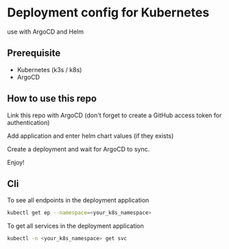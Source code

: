 # Deployment config for Kubernetes

use with ArgoCD and Helm

## Prerequisite

- Kubernetes (k3s / k8s)
- ArgoCD

## How to use this repo

Link this repo with ArgoCD (don't forget to create a GitHub access token for authentication)

Add application and enter helm chart values (if they exists)

Create a deployment and wait for ArgoCD to sync.

Enjoy!

## Cli

To see all endpoints in the deployment application

```bash
kubectl get ep --namespace=<your_k8s_namespace>
```

To get all services in the deployment application

```bash
kubectl -n <your_k8s_namespace> get svc
```
